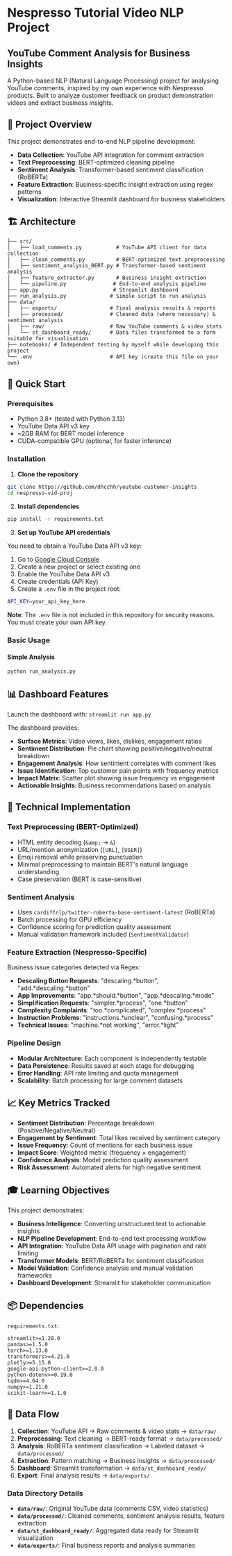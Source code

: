 # Nespresso Tutorial Video NLP Project

## YouTube Comment Analysis for Business Insights

A Python-based NLP (Natural Language Processing) project for analysing YouTube comments, inspired by my own experience with Nespresso products. Built to analyze customer feedback on product demonstration videos and extract business insights.

## 🎯 Project Overview

This project demonstrates end-to-end NLP pipeline development:
- **Data Collection**: YouTube API integration for comment extraction
- **Text Preprocessing**: BERT-optimized cleaning pipeline
- **Sentiment Analysis**: Transformer-based sentiment classification (RoBERTa)
- **Feature Extraction**: Business-specific insight extraction using regex patterns
- **Visualization**: Interactive Streamlit dashboard for business stakeholders

## 🏗️ Architecture

```
├── src/
│   ├── load_comments.py           # YouTube API client for data collection
│   ├── clean_comments.py          # BERT-optimized text preprocessing
│   ├── sentiment_analysis_BERT.py # Transformer-based sentiment analysis
│   ├── feature_extractor.py       # Business insight extraction
│   └── pipeline.py               # End-to-end analysis pipeline
├── app.py                        # Streamlit dashboard
├── run_analysis.py              # Simple script to run analysis
├── data/
│   ├── exports/                 # Final analysis results & reports
│   ├── processed/               # Cleaned data (where necessary) & sentiment analysis
│   ├── raw/                     # Raw YouTube comments & video stats
│   └── st_dashboard_ready/      # Data files transformed to a form suitable for visualisation
├── notebooks/ # Independent testing by myself while developing this project
└── .env                         # API key (create this file on your own)
```

## 🚀 Quick Start

### Prerequisites

- Python 3.8+ (tested with Python 3.13)
- YouTube Data API v3 key
- ~2GB RAM for BERT model inference
- CUDA-compatible GPU (optional, for faster inference)

### Installation

1. **Clone the repository**
```bash
git clone https://github.com/dhcchh/youtube-customer-insights
cd nespresso-vid-proj
```

2. **Install dependencies**
```bash
pip install -r requirements.txt
```

3. **Set up YouTube API credentials**

You need to obtain a YouTube Data API v3 key:

1. Go to [Google Cloud Console](https://console.cloud.google.com/)
2. Create a new project or select existing one
3. Enable the YouTube Data API v3
4. Create credentials (API Key)
5. Create a `.env` file in the project root:

```bash
API_KEY=your_api_key_here
```

**Note**: The `.env` file is not included in this repository for security reasons. You must create your own API key.

### Basic Usage

#### Simple Analysis
```bash
python run_analysis.py
```
## 📊 Dashboard Features

Launch the dashboard with: `streamlit run app.py`

The dashboard provides:
- **Surface Metrics**: Video views, likes, dislikes, engagement ratios
- **Sentiment Distribution**: Pie chart showing positive/negative/neutral breakdown
- **Engagement Analysis**: How sentiment correlates with comment likes
- **Issue Identification**: Top customer pain points with frequency metrics
- **Impact Matrix**: Scatter plot showing issue frequency vs engagement
- **Actionable Insights**: Business recommendations based on analysis

## 🔧 Technical Implementation

### Text Preprocessing (BERT-Optimized)
- HTML entity decoding (`&amp;` → `&`)
- URL/mention anonymization (`[URL]`, `[USER]`)
- Emoji removal while preserving punctuation
- Minimal preprocessing to maintain BERT's natural language understanding
- Case preservation (BERT is case-sensitive)

### Sentiment Analysis
- Uses `cardiffnlp/twitter-roberta-base-sentiment-latest` (RoBERTa)
- Batch processing for GPU efficiency
- Confidence scoring for prediction quality assessment
- Manual validation framework included (`SentimentValidator`)

### Feature Extraction (Nespresso-Specific)
Business issue categories detected via Regex:
- **Descaling Button Requests**: "descaling.*button", "add.*descaling.*button"
- **App Improvements**: "app.*should.*button", "app.*descaling.*mode"
- **Simplification Requests**: "simpler.*process", "one.*button"
- **Complexity Complaints**: "too.*complicated", "complex.*process"
- **Instruction Problems**: "instructions.*unclear", "confusing.*process"
- **Technical Issues**: "machine.*not working", "error.*light"

### Pipeline Design
- **Modular Architecture**: Each component is independently testable
- **Data Persistence**: Results saved at each stage for debugging
- **Error Handling**: API rate limiting and quota management
- **Scalability**: Batch processing for large comment datasets

## 📈 Key Metrics Tracked

- **Sentiment Distribution**: Percentage breakdown (Positive/Negative/Neutral)
- **Engagement by Sentiment**: Total likes received by sentiment category  
- **Issue Frequency**: Count of mentions for each business issue
- **Impact Score**: Weighted metric (frequency × engagement)
- **Confidence Analysis**: Model prediction quality assessment
- **Risk Assessment**: Automated alerts for high negative sentiment

## 🎓 Learning Objectives

This project demonstrates:
- **Business Intelligence**: Converting unstructured text to actionable insights
- **NLP Pipeline Development**: End-to-end text processing workflow
- **API Integration**: YouTube Data API usage with pagination and rate limiting
- **Transformer Models**: BERT/RoBERTa for sentiment classification
- **Model Validation**: Confidence analysis and manual validation frameworks
- **Dashboard Development**: Streamlit for stakeholder communication

## 📦 Dependencies

`requirements.txt`:
```
streamlit>=1.28.0
pandas>=1.5.0
torch>=1.13.0
transformers>=4.21.0
plotly>=5.15.0
google-api-python-client>=2.0.0
python-dotenv>=0.19.0
tqdm>=4.64.0
numpy>=1.21.0
scikit-learn>=1.1.0
```

## 🔄 Data Flow

1. **Collection**: YouTube API → Raw comments & video stats → `data/raw/`
2. **Preprocessing**: Text cleaning → BERT-ready format → `data/processed/`
3. **Analysis**: RoBERTa sentiment classification → Labeled dataset → `data/processed/`
4. **Extraction**: Pattern matching → Business insights → `data/processed/`
5. **Dashboard**: Streamlit transformation → `data/st_dashboard_ready/`
6. **Export**: Final analysis results → `data/exports/`

### Data Directory Details
- **`data/raw/`**: Original YouTube data (comments CSV, video statistics)
- **`data/processed/`**: Cleaned comments, sentiment analysis results, feature extraction
- **`data/st_dashboard_ready/`**: Aggregated data ready for Streamlit visualization
- **`data/exports/`**: Final business reports and analysis summaries
